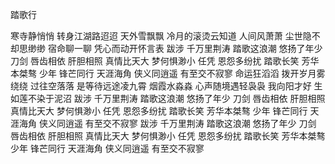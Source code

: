 踏歌行

寒寺静悄悄 转身江湖路迢迢
天外雪飘飘 冷月的滚烫云知道
人间风萧萧 尘世隐不却思缈缈
宿命聊一聊 凭心而动开怀言表
跋涉 千万里荆涛 踏歌这浪潮
悠扬了年少
刀剑 唇齿相依 肝胆相照
真情比天大 梦何惧渺小
任凭 恩怨多纷扰 踏歌长笑
芳华本桀骜
少年 锋芒同行 天涯海角
侠义同逍遥 有至交不寂寥
命运狂滔滔 拨开岁月雾绕绕
过往空落落 是等待远途凌九霄
烟霞水淼淼 心声随境遇轻袅袅
我向阳才好 生如莲不染于泥沼
跋涉 千万里荆涛 踏歌这浪潮
悠扬了年少
刀剑 唇齿相依 肝胆相照
真情比天大 梦何惧渺小
任凭 恩怨多纷扰 踏歌长笑
芳华本桀骜
少年 锋芒同行 天涯海角
侠义同逍遥 有至交不寂寥
跋涉 千万里荆涛 踏歌这浪潮
悠扬了年少
刀剑 唇齿相依 肝胆相照
真情比天大 梦何惧渺小
任凭 恩怨多纷扰 踏歌长笑
芳华本桀骜
少年 锋芒同行 天涯海角
侠义同逍遥 有至交不寂寥
